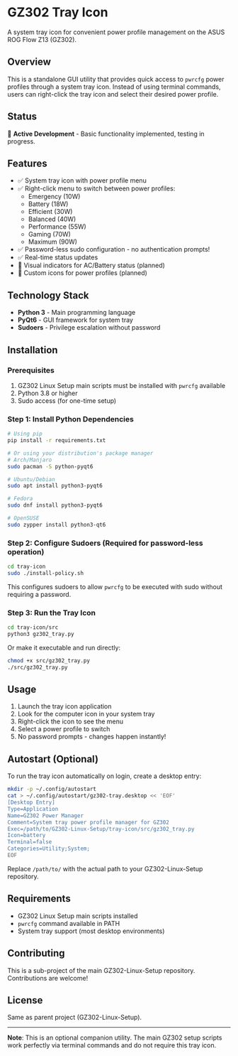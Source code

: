 # GZ302 Tray Icon

A system tray icon for convenient power profile management on the ASUS ROG Flow Z13 (GZ302).

## Overview

This is a standalone GUI utility that provides quick access to `pwrcfg` power profiles through a system tray icon. Instead of using terminal commands, users can right-click the tray icon and select their desired power profile.

## Status

🚧 **Active Development** - Basic functionality implemented, testing in progress.

## Features

- ✅ System tray icon with power profile menu
- ✅ Right-click menu to switch between power profiles:
  - Emergency (10W)
  - Battery (18W)
  - Efficient (30W)
  - Balanced (40W)
  - Performance (55W)
  - Gaming (70W)
  - Maximum (90W)
- ✅ Password-less sudo configuration - no authentication prompts!
- ✅ Real-time status updates
- 🚧 Visual indicators for AC/Battery status (planned)
- 🚧 Custom icons for power profiles (planned)

## Technology Stack

- **Python 3** - Main programming language
- **PyQt6** - GUI framework for system tray
- **Sudoers** - Privilege escalation without password

## Installation

### Prerequisites

1. GZ302 Linux Setup main scripts must be installed with `pwrcfg` available
2. Python 3.8 or higher
3. Sudo access (for one-time setup)

### Step 1: Install Python Dependencies

```bash
# Using pip
pip install -r requirements.txt

# Or using your distribution's package manager
# Arch/Manjaro
sudo pacman -S python-pyqt6

# Ubuntu/Debian
sudo apt install python3-pyqt6

# Fedora
sudo dnf install python3-pyqt6

# OpenSUSE
sudo zypper install python3-qt6
```

### Step 2: Configure Sudoers (Required for password-less operation)

```bash
cd tray-icon
sudo ./install-policy.sh
```

This configures sudoers to allow `pwrcfg` to be executed with sudo without requiring a password.

### Step 3: Run the Tray Icon

```bash
cd tray-icon/src
python3 gz302_tray.py
```

Or make it executable and run directly:
```bash
chmod +x src/gz302_tray.py
./src/gz302_tray.py
```

## Usage

1. Launch the tray icon application
2. Look for the computer icon in your system tray
3. Right-click the icon to see the menu
4. Select a power profile to switch
5. No password prompts - changes happen instantly!

## Autostart (Optional)

To run the tray icon automatically on login, create a desktop entry:

```bash
mkdir -p ~/.config/autostart
cat > ~/.config/autostart/gz302-tray.desktop << 'EOF'
[Desktop Entry]
Type=Application
Name=GZ302 Power Manager
Comment=System tray power profile manager for GZ302
Exec=/path/to/GZ302-Linux-Setup/tray-icon/src/gz302_tray.py
Icon=battery
Terminal=false
Categories=Utility;System;
EOF
```

Replace `/path/to/` with the actual path to your GZ302-Linux-Setup repository.

## Requirements

- GZ302 Linux Setup main scripts installed
- `pwrcfg` command available in PATH
- System tray support (most desktop environments)

## Contributing

This is a sub-project of the main GZ302-Linux-Setup repository. Contributions are welcome!

## License

Same as parent project (GZ302-Linux-Setup).

---

**Note**: This is an optional companion utility. The main GZ302 setup scripts work perfectly via terminal commands and do not require this tray icon.
